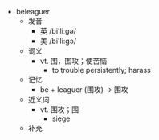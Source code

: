 - beleaguer
  - 发音
    - 英 /bi'liːgə/
    - 美 /bi'li:ɡə/
  - 词义
    - vt. 围，围攻；使苦恼
      - to trouble persistently; harass 
  - 记忆
    - be + leaguer (围攻) → 围攻
  - 近义词
    - vt. 围攻；围
      - siege
  - 补充